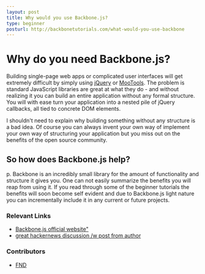 ```yaml
---
layout: post
title: Why would you use Backbone.js?
type: beginner
posturl: http://backbonetutorials.com/what-would-you-use-backbone
---
```


# Why do you need Backbone.js?

Building single-page web apps or complicated user interfaces will get extremely difficult by simply using [jQuery](http://jquery.com) or [MooTools](http://mootools.net).   The problem is standard JavaScript libraries are great at what they do - and without realizing it you can build an entire application without any formal structure.   You will with ease turn your application into a nested pile of jQuery callbacks, all tied to concrete DOM elements.

I shouldn't need to explain why building something without any structure is a bad idea.   Of course you can always invent your own way of implement your own way of structuring your application but you miss out on the benefits of the open source community.



## So how does Backbone.js help?

p. Backbone is an incredibly small library for the amount of functionality and structure it gives you.   One can not easily summarize the benefits you will reap from using it.   If you read through some of the beginner tutorials the benefits will soon become self evident and due to Backbone.js light nature you can incrementally include it in any current or future projects.


### Relevant Links
* [Backbone.js official website"](http://documentcloud.github.com/backbone/)
* [great hackernews discussion /w post from author](http://news.ycombinator.com/item?id=2119704)



### Contributors

* [FND](https://github.com/FND)
